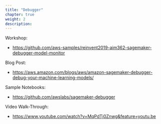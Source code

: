 ```yaml
---
title: "Debugger"
chapter: true
weight: 2
description: 
---
```


Workshop:
- https://github.com/aws-samples/reinvent2019-aim362-sagemaker-debugger-model-monitor 

Blog Post:
- https://aws.amazon.com/blogs/aws/amazon-sagemaker-debugger-debug-your-machine-learning-models/ 

Sample Notebooks:
- https://github.com/awslabs/sagemaker-debugger 

Video Walk-Through:
- https://www.youtube.com/watch?v=MqPdTj0Znwg&feature=youtu.be 
